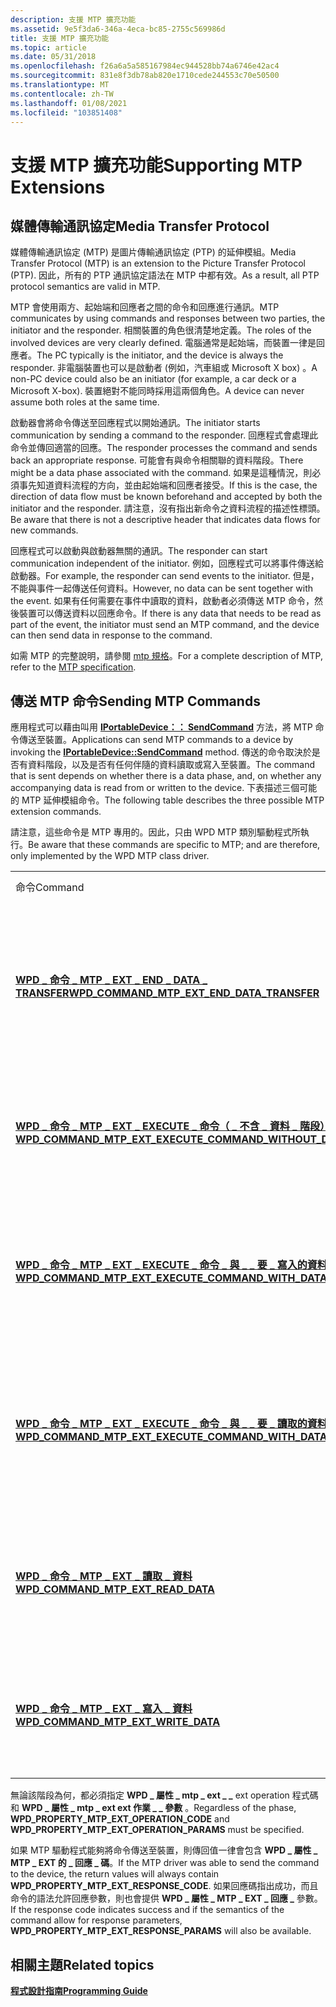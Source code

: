 ```yaml
---
description: 支援 MTP 擴充功能
ms.assetid: 9e5f3da6-346a-4eca-bc85-2755c569986d
title: 支援 MTP 擴充功能
ms.topic: article
ms.date: 05/31/2018
ms.openlocfilehash: f26a6a5a585167984ec944528bb74a6746e42ac4
ms.sourcegitcommit: 831e8f3db78ab820e1710cede244553c70e50500
ms.translationtype: MT
ms.contentlocale: zh-TW
ms.lasthandoff: 01/08/2021
ms.locfileid: "103851408"
---
```

# <a name="supporting-mtp-extensions"></a><span data-ttu-id="aeb76-103">支援 MTP 擴充功能</span><span class="sxs-lookup"><span data-stu-id="aeb76-103">Supporting MTP Extensions</span></span>

## <a name="media-transfer-protocol"></a><span data-ttu-id="aeb76-104">媒體傳輸通訊協定</span><span class="sxs-lookup"><span data-stu-id="aeb76-104">Media Transfer Protocol</span></span>

<span data-ttu-id="aeb76-105">媒體傳輸通訊協定 (MTP) 是圖片傳輸通訊協定 (PTP) 的延伸模組。</span><span class="sxs-lookup"><span data-stu-id="aeb76-105">Media Transfer Protocol (MTP) is an extension to the Picture Transfer Protocol (PTP).</span></span> <span data-ttu-id="aeb76-106">因此，所有的 PTP 通訊協定語法在 MTP 中都有效。</span><span class="sxs-lookup"><span data-stu-id="aeb76-106">As a result, all PTP protocol semantics are valid in MTP.</span></span>

<span data-ttu-id="aeb76-107">MTP 會使用兩方、起始端和回應者之間的命令和回應進行通訊。</span><span class="sxs-lookup"><span data-stu-id="aeb76-107">MTP communicates by using commands and responses between two parties, the initiator and the responder.</span></span> <span data-ttu-id="aeb76-108">相關裝置的角色很清楚地定義。</span><span class="sxs-lookup"><span data-stu-id="aeb76-108">The roles of the involved devices are very clearly defined.</span></span> <span data-ttu-id="aeb76-109">電腦通常是起始端，而裝置一律是回應者。</span><span class="sxs-lookup"><span data-stu-id="aeb76-109">The PC typically is the initiator, and the device is always the responder.</span></span> <span data-ttu-id="aeb76-110">非電腦裝置也可以是啟動者 (例如，汽車組或 Microsoft X box) 。</span><span class="sxs-lookup"><span data-stu-id="aeb76-110">A non-PC device could also be an initiator (for example, a car deck or a Microsoft X-box).</span></span> <span data-ttu-id="aeb76-111">裝置絕對不能同時採用這兩個角色。</span><span class="sxs-lookup"><span data-stu-id="aeb76-111">A device can never assume both roles at the same time.</span></span>

<span data-ttu-id="aeb76-112">啟動器會將命令傳送至回應程式以開始通訊。</span><span class="sxs-lookup"><span data-stu-id="aeb76-112">The initiator starts communication by sending a command to the responder.</span></span> <span data-ttu-id="aeb76-113">回應程式會處理此命令並傳回適當的回應。</span><span class="sxs-lookup"><span data-stu-id="aeb76-113">The responder processes the command and sends back an appropriate response.</span></span> <span data-ttu-id="aeb76-114">可能會有與命令相關聯的資料階段。</span><span class="sxs-lookup"><span data-stu-id="aeb76-114">There might be a data phase associated with the command.</span></span> <span data-ttu-id="aeb76-115">如果是這種情況，則必須事先知道資料流程的方向，並由起始端和回應者接受。</span><span class="sxs-lookup"><span data-stu-id="aeb76-115">If this is the case, the direction of data flow must be known beforehand and accepted by both the initiator and the responder.</span></span> <span data-ttu-id="aeb76-116">請注意，沒有指出新命令之資料流程的描述性標頭。</span><span class="sxs-lookup"><span data-stu-id="aeb76-116">Be aware that there is not a descriptive header that indicates data flows for new commands.</span></span>

<span data-ttu-id="aeb76-117">回應程式可以啟動與啟動器無關的通訊。</span><span class="sxs-lookup"><span data-stu-id="aeb76-117">The responder can start communication independent of the initiator.</span></span> <span data-ttu-id="aeb76-118">例如，回應程式可以將事件傳送給啟動器。</span><span class="sxs-lookup"><span data-stu-id="aeb76-118">For example, the responder can send events to the initiator.</span></span> <span data-ttu-id="aeb76-119">但是，不能與事件一起傳送任何資料。</span><span class="sxs-lookup"><span data-stu-id="aeb76-119">However, no data can be sent together with the event.</span></span> <span data-ttu-id="aeb76-120">如果有任何需要在事件中讀取的資料，啟動者必須傳送 MTP 命令，然後裝置可以傳送資料以回應命令。</span><span class="sxs-lookup"><span data-stu-id="aeb76-120">If there is any data that needs to be read as part of the event, the initiator must send an MTP command, and the device can then send data in response to the command.</span></span>

<span data-ttu-id="aeb76-121">如需 MTP 的完整說明，請參閱 [mtp 規格](https://www.usb.org/sites/default/files/MTPv1_1.zip)。</span><span class="sxs-lookup"><span data-stu-id="aeb76-121">For a complete description of MTP, refer to the [MTP specification](https://www.usb.org/sites/default/files/MTPv1_1.zip).</span></span>

## <a name="sending-mtp-commands"></a><span data-ttu-id="aeb76-122">傳送 MTP 命令</span><span class="sxs-lookup"><span data-stu-id="aeb76-122">Sending MTP Commands</span></span>

<span data-ttu-id="aeb76-123">應用程式可以藉由叫用 [**IPortableDevice：： SendCommand**](/windows/desktop/api/PortableDeviceApi/nf-portabledeviceapi-iportabledevice-sendcommand) 方法，將 MTP 命令傳送至裝置。</span><span class="sxs-lookup"><span data-stu-id="aeb76-123">Applications can send MTP commands to a device by invoking the [**IPortableDevice::SendCommand**](/windows/desktop/api/PortableDeviceApi/nf-portabledeviceapi-iportabledevice-sendcommand) method.</span></span> <span data-ttu-id="aeb76-124">傳送的命令取決於是否有資料階段，以及是否有任何伴隨的資料讀取或寫入至裝置。</span><span class="sxs-lookup"><span data-stu-id="aeb76-124">The command that is sent depends on whether there is a data phase, and, on whether any accompanying data is read from or written to the device.</span></span> <span data-ttu-id="aeb76-125">下表描述三個可能的 MTP 延伸模組命令。</span><span class="sxs-lookup"><span data-stu-id="aeb76-125">The following table describes the three possible MTP extension commands.</span></span>

<span data-ttu-id="aeb76-126">請注意，這些命令是 MTP 專用的。因此，只由 WPD MTP 類別驅動程式所執行。</span><span class="sxs-lookup"><span data-stu-id="aeb76-126">Be aware that these commands are specific to MTP; and are therefore, only implemented by the WPD MTP class driver.</span></span>



|                                                                                                                                      |                                                                                                   |
|--------------------------------------------------------------------------------------------------------------------------------------|---------------------------------------------------------------------------------------------------|
| <span data-ttu-id="aeb76-127">命令</span><span class="sxs-lookup"><span data-stu-id="aeb76-127">Command</span></span>                                                                                                                              | <span data-ttu-id="aeb76-128">描述</span><span class="sxs-lookup"><span data-stu-id="aeb76-128">Description</span></span>                                                                                       |
| [<span data-ttu-id="aeb76-129">**WPD \_ 命令 \_ MTP \_ EXT \_ END \_ DATA \_ TRANSFER**</span><span class="sxs-lookup"><span data-stu-id="aeb76-129">**WPD\_COMMAND\_MTP\_EXT\_END\_DATA\_TRANSFER**</span></span>](/windows/desktop/wpd_sdk/wpd-command-mtp-ext-end-data-transfer)                                      | <span data-ttu-id="aeb76-130">發出 MTP 命令，以對資料讀取或寫入作業的結束髮出信號。</span><span class="sxs-lookup"><span data-stu-id="aeb76-130">Issues an MTP command that signals the conclusion of a data read or write operation.</span></span>              |
| [<span data-ttu-id="aeb76-131">**WPD \_ 命令 \_ MTP \_ EXT \_ EXECUTE \_ 命令（ \_ 不含 \_ 資料 \_ 階段）**</span><span class="sxs-lookup"><span data-stu-id="aeb76-131">**WPD\_COMMAND\_MTP\_EXT\_EXECUTE\_COMMAND\_WITHOUT\_DATA\_PHASE**</span></span>](/windows/desktop/wpd_sdk/wpd-command-mtp-ext-execute-command-without-data-phase)  | <span data-ttu-id="aeb76-132">發出 MTP 命令，而不使用對應的資料階段。</span><span class="sxs-lookup"><span data-stu-id="aeb76-132">Issues an MTP command without a corresponding data phase.</span></span>                                         |
| [<span data-ttu-id="aeb76-133">**WPD \_ 命令 \_ MTP \_ EXT \_ EXECUTE \_ 命令 \_ 與 \_ \_ 要 \_ 寫入的資料**</span><span class="sxs-lookup"><span data-stu-id="aeb76-133">**WPD\_COMMAND\_MTP\_EXT\_EXECUTE\_COMMAND\_WITH\_DATA\_TO\_WRITE**</span></span>](/windows/desktop/wpd_sdk/wpd-command-mtp-ext-execute-command-with-data-to-write) | <span data-ttu-id="aeb76-134">發出 MTP 命令，其後伴隨的資料會寫入至裝置。</span><span class="sxs-lookup"><span data-stu-id="aeb76-134">Issues an MTP command that is followed by accompanying data, which will be written to the device.</span></span> |
| [<span data-ttu-id="aeb76-135">**WPD \_ 命令 \_ MTP \_ EXT \_ EXECUTE \_ 命令 \_ 與 \_ \_ 要 \_ 讀取的資料**</span><span class="sxs-lookup"><span data-stu-id="aeb76-135">**WPD\_COMMAND\_MTP\_EXT\_EXECUTE\_COMMAND\_WITH\_DATA\_TO\_READ**</span></span>](/windows/desktop/wpd_sdk/wpd-command-mtp-ext-execute-command-with-data-to-read)   | <span data-ttu-id="aeb76-136">發出 MTP 命令，後面接著伴隨的資料（從裝置讀取）。</span><span class="sxs-lookup"><span data-stu-id="aeb76-136">Issues an MTP command that is followed by accompanying data, which is read from the device.</span></span>       |
| [<span data-ttu-id="aeb76-137">**WPD \_ 命令 \_ MTP \_ EXT \_ 讀取 \_ 資料**</span><span class="sxs-lookup"><span data-stu-id="aeb76-137">**WPD\_COMMAND\_MTP\_EXT\_READ\_DATA**</span></span>](/windows/desktop/wpd_sdk/wpd-command-mtp-ext-read-data)                                                       | <span data-ttu-id="aeb76-138">發出 MTP 命令，此命令會將資料從裝置傳送到電腦。</span><span class="sxs-lookup"><span data-stu-id="aeb76-138">Issues an MTP command that sends data from the device to the PC.</span></span>                                  |
| [<span data-ttu-id="aeb76-139">**WPD \_ 命令 \_ MTP \_ EXT \_ 寫入 \_ 資料**</span><span class="sxs-lookup"><span data-stu-id="aeb76-139">**WPD\_COMMAND\_MTP\_EXT\_WRITE\_DATA**</span></span>](/windows/desktop/wpd_sdk/wpd-command-mtp-ext-write-data)                                                     | <span data-ttu-id="aeb76-140">發出 MTP 命令，此命令會從電腦將資料傳送至裝置。</span><span class="sxs-lookup"><span data-stu-id="aeb76-140">Issues an MTP command that sends data to the device from the PC.</span></span>                                  |



 

<span data-ttu-id="aeb76-141">無論該階段為何，都必須指定 **WPD \_ 屬性 \_ mtp \_ ext \_ \_** ext operation 程式碼和 **WPD \_ 屬性 \_ mtp \_ ext ext 作業 \_ \_ 參數** 。</span><span class="sxs-lookup"><span data-stu-id="aeb76-141">Regardless of the phase, **WPD\_PROPERTY\_MTP\_EXT\_OPERATION\_CODE** and **WPD\_PROPERTY\_MTP\_EXT\_OPERATION\_PARAMS** must be specified.</span></span>

<span data-ttu-id="aeb76-142">如果 MTP 驅動程式能夠將命令傳送至裝置，則傳回值一律會包含 **WPD \_ 屬性 \_ MTP \_ EXT 的 \_ 回應 \_ 碼**。</span><span class="sxs-lookup"><span data-stu-id="aeb76-142">If the MTP driver was able to send the command to the device, the return values will always contain **WPD\_PROPERTY\_MTP\_EXT\_RESPONSE\_CODE**.</span></span> <span data-ttu-id="aeb76-143">如果回應碼指出成功，而且命令的語法允許回應參數，則也會提供 **WPD \_ 屬性 \_ MTP \_ EXT \_ 回應 \_** 參數。</span><span class="sxs-lookup"><span data-stu-id="aeb76-143">If the response code indicates success and if the semantics of the command allow for response parameters, **WPD\_PROPERTY\_MTP\_EXT\_RESPONSE\_PARAMS** will also be available.</span></span>

## <a name="related-topics"></a><span data-ttu-id="aeb76-144">相關主題</span><span class="sxs-lookup"><span data-stu-id="aeb76-144">Related topics</span></span>

<dl> <dt>

[<span data-ttu-id="aeb76-145">**程式設計指南**</span><span class="sxs-lookup"><span data-stu-id="aeb76-145">**Programming Guide**</span></span>](programming-guide.md)
</dt> </dl>

 

 
